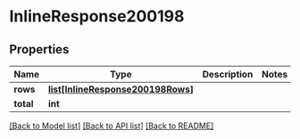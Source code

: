# InlineResponse200198

## Properties
Name | Type | Description | Notes
------------ | ------------- | ------------- | -------------
**rows** | [**list[InlineResponse200198Rows]**](InlineResponse200198Rows.md) |  | 
**total** | **int** |  | 

[[Back to Model list]](../README.md#documentation-for-models) [[Back to API list]](../README.md#documentation-for-api-endpoints) [[Back to README]](../README.md)

